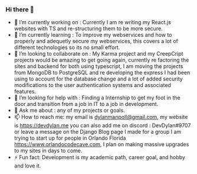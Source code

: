 ### Hi there 👋

- 🔭 I’m currently working on : Currently I am re writing my React.js websites with TS and re-structuring them to be more secure.
- 🌱 I’m currently learning : To improve my webservices and how to properly and adequetly secure my webservices, this covers a lot of different technologies so its no small effort.
- 👯 I’m looking to collaborate on : My Karma project and my CreepCript projects would be amazing to get going again, currently re factoring the sites and backend for both using typescript, I am moving the projects from MongoDB to PostgreSQL and re developing the express I had been using to account for the database change and a lot of added security modifications to the user authentication systems and associated features. 
- 🤔 I’m looking for help with : Finding a Internship to get my foot in the door and transition from a job in IT to a job in development.
- 💬 Ask me about : any of my projects or goals.
- 📫 How to reach me: my email is dylanmanpoll@gmail.com, my website is https://devdylan.me you can also add me on discord : DevDylan#9707 or leave a message on the Django Blog page I made for a group I am trying to start up for people in Orlando Florida https://www.orlandocodecave.com, I plan on making massive upgrades to my sites in days to come.  
- ⚡ Fun fact: Development is my academic path, career goal, and hobby and love it. 

<!--
**dylanpoll/dylanpoll** is a ✨ _special_ ✨ repository because its `README.md` (this file) appears on your GitHub profile.

Here are some ideas to get you started:

- 🔭 I’m currently working on ...
- 🌱 I’m currently learning ...
- 👯 I’m looking to collaborate on ...
- 🤔 I’m looking for help with ...
- 💬 Ask me about ...
- 📫 How to reach me: ...
- 😄 Pronouns: ...
- ⚡ Fun fact: ...
-->
